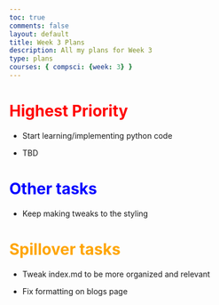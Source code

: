 ```yaml
---
toc: true
comments: false
layout: default
title: Week 3 Plans
description: All my plans for Week 3
type: plans
courses: { compsci: {week: 3} }
---
```


# <span style="color: red;">Highest Priority</span>

- Start learning/implementing python code

- TBD

# <span style="color: blue;">Other tasks</span>

- Keep making tweaks to the styling

# <span style="color: orange;">Spillover tasks</span>

- Tweak index.md to be more organized and relevant

- Fix formatting on blogs page